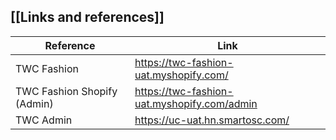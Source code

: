 ## [[Links and references]]

| Reference | Link |
| --------- | ---- |
| TWC Fashion | https://twc-fashion-uat.myshopify.com/ |
| TWC Fashion Shopify (Admin) | https://twc-fashion-uat.myshopify.com/admin |
| TWC Admin | https://uc-uat.hn.smartosc.com/ |
